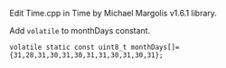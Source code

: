 Edit Time.cpp in Time by Michael Margolis v1.6.1 library.

Add `volatile` to monthDays constant.

`volatile static const uint8_t monthDays[]={31,28,31,30,31,30,31,31,30,31,30,31};` 
